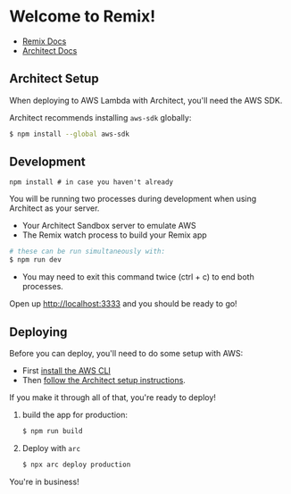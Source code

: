 # Welcome to Remix!

- [Remix Docs](https://remix.run/docs)
- [Architect Docs](https://arc.codes)

## Architect Setup

When deploying to AWS Lambda with Architect, you'll need the AWS SDK.

Architect recommends installing `aws-sdk` globally:

```sh
$ npm install --global aws-sdk
```

## Development

```
npm install # in case you haven't already
```

You will be running two processes during development when using Architect as your server.

- Your Architect Sandbox server to emulate AWS
- The Remix watch process to build your Remix app

```sh
# these can be run simultaneously with:
$ npm run dev
```

* You may need to exit this command twice (ctrl + c) to end both processes.

Open up [http://localhost:3333](http://localhost:3333) and you should be ready to go!

## Deploying

Before you can deploy, you'll need to do some setup with AWS:

- First [install the AWS CLI](https://docs.aws.amazon.com/cli/latest/userguide/install-cliv2.html)
- Then [follow the Architect setup instructions](https://arc.codes/docs/en/guides/get-started/detailed-aws-setup).

If you make it through all of that, you're ready to deploy!

1. build the app for production:

   ```sh
   $ npm run build
   ```

2. Deploy with `arc`

   ```sh
   $ npx arc deploy production
   ```

You're in business!
